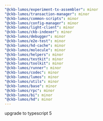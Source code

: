 ```yaml
---
"@ckb-lumos/experiment-tx-assembler": minor
"@ckb-lumos/transaction-manager": minor
"@ckb-lumos/common-scripts": minor
"@ckb-lumos/config-manager": minor
"@ckb-lumos/light-client": minor
"@ckb-lumos/ckb-indexer": minor
"@ckb-lumos/debugger": minor
"@ckb-lumos/e2e-test": minor
"@ckb-lumos/hd-cache": minor
"@ckb-lumos/molecule": minor
"@ckb-lumos/helpers": minor
"@ckb-lumos/testkit": minor
"@ckb-lumos/toolkit": minor
"@ckb-lumos/runner": minor
"@ckb-lumos/codec": minor
"@ckb-lumos/lumos": minor
"@ckb-lumos/utils": minor
"@ckb-lumos/base": minor
"@ckb-lumos/rpc": minor
"@ckb-lumos/bi": minor
"@ckb-lumos/hd": minor
---
```


upgrade to typescript 5
